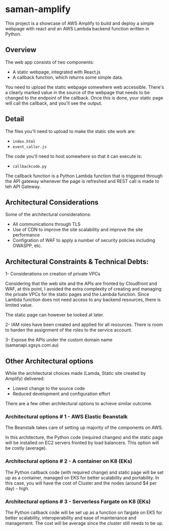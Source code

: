 # saman-amplify

This project is a showcase of AWS Amplify to build and deploy a simple webpage with react and an AWS Lambda backend function written in Python.


## Overview

The web app consists of two components:

  - A static webpage, integrated with React.js
  - A callback function, which returns some simple data.

You need to upload the static webpage somewhere web accessible. There's a clearly marked value in the source of the webpage that needs to be changed to the endpoint of the callback. Once this is done, your static page will call the callback, and you'll see the output.


## Detail

The files you'll need to upload to make the static site work are:

  - `index.html`
  - `event_caller.js`

The code you'll need to host somewhere so that it can execute is:

  - `callbackcode.py`

The callback function is a Python Lambda function that is triggered through the API gateway whenever the page is refreshed and REST call is made to teh API Gateway.


## Architectural Considerations

Some of the architectural considerations:
- All communications through TLS
- Use of CDN to improve the site scalability and improve the site performance
- Configration of WAF to apply a number of security policies including OWASPP, etc.


## Architectural Constraints & Technical Debts:

1- Considerations on creation of private VPCs

Considering that the web site and the APIs are fronted by Cloudfront and WAF, at this point, I avoided the extra complexity of creating and managing the private VPCs for the static pages and the Lambda function. Since Lambda function does not need access to any backend resources, there is limited value. 

The static page can however be looked at later.

2- IAM roles have been created and applied for all resources. There is room to harden the assignment of the roles to the service account.

3- Expose the APIs under the custom domain name (samanapi.sgsys.com.au)



## Other Architectural options

While the architectural choices made (Lamda, Static site created by Amplify) delivered:
- Lowest change to the source code
- Reduced development and configuration effort 

There are a few other architectural options to achieve similar outcome.


### Architectural options # 1 - AWS Elastic Beanstalk

The Beanstalk takes care of setting up majority of the components on AWS.

In this architecture, the Python code (required changes) and the static page will be installed on EC2 servers fronted by load balancers. 
This option will be costly (average).


### Architectural options # 2 - A container on K8 (EKs)

The Python callback code (with required change) and static page will be set up as a container, managed on EKS for better scalability and portability. 
In this case, you will have the cost of Cluster and the nodes (around $4 per day) - high.


### Architectural options # 3 - Serverless Fargate on K8 (EKs)

The Python callback code will be set up as a function on fargate on EKS for better scalability, interoperability and ease of maintenance and management.
The cost will be average since the cluster still needs to be up.
